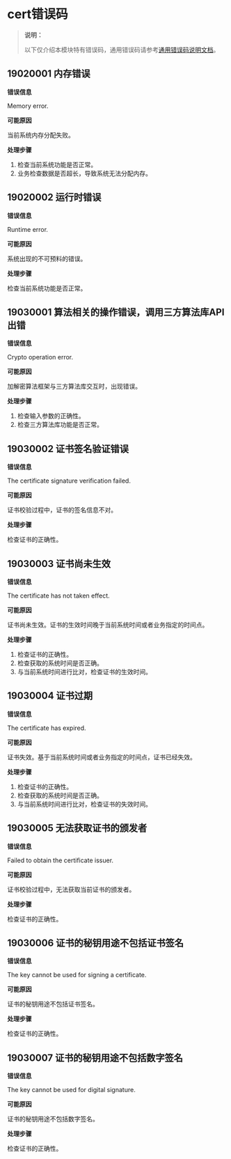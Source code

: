 # cert错误码

> **说明：**
>
> 以下仅介绍本模块特有错误码，通用错误码请参考[通用错误码说明文档](errorcode-universal.md)。

## 19020001 内存错误

**错误信息**

Memory error.

**可能原因**

当前系统内存分配失败。

**处理步骤**

1. 检查当前系统功能是否正常。
2. 业务检查数据是否超长，导致系统无法分配内存。

## 19020002 运行时错误

**错误信息**

Runtime error.

**可能原因**

系统出现的不可预料的错误。

**处理步骤**

检查当前系统功能是否正常。

## 19030001 算法相关的操作错误，调用三方算法库API出错

**错误信息**

Crypto operation error.

**可能原因**

加解密算法框架与三方算法库交互时，出现错误。

**处理步骤**

1. 检查输入参数的正确性。
2. 检查三方算法库功能是否正常。

## 19030002 证书签名验证错误

**错误信息**

The certificate signature verification failed.

**可能原因**

证书校验过程中，证书的签名信息不对。

**处理步骤**

检查证书的正确性。

## 19030003 证书尚未生效

**错误信息**

The certificate has not taken effect.

**可能原因**

证书尚未生效。证书的生效时间晚于当前系统时间或者业务指定的时间点。

**处理步骤**

1. 检查证书的正确性。
2. 检查获取的系统时间是否正确。
3. 与当前系统时间进行比对，检查证书的生效时间。

## 19030004 证书过期

**错误信息**

The certificate has expired.

**可能原因**

证书失效。基于当前系统时间或者业务指定的时间点，证书已经失效。

**处理步骤**

1. 检查证书的正确性。
2. 检查获取的系统时间是否正确。
3. 与当前系统时间进行比对，检查证书的失效时间。

## 19030005 无法获取证书的颁发者

**错误信息**

Failed to obtain the certificate issuer.

**可能原因**

证书校验过程中，无法获取当前证书的颁发者。

**处理步骤**

检查证书的正确性。

## 19030006 证书的秘钥用途不包括证书签名

**错误信息**

The key cannot be used for signing a certificate.

**可能原因**

证书的秘钥用途不包括证书签名。

**处理步骤**

检查证书的正确性。

## 19030007 证书的秘钥用途不包括数字签名

**错误信息**

The key cannot be used for digital signature.

**可能原因**

证书的秘钥用途不包括数字签名。

**处理步骤**

检查证书的正确性。
